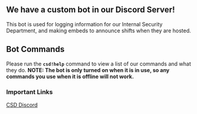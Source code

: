 ## We have a custom bot in our Discord Server!
This bot is used for logging information for our Internal Security Department, and making embeds to announce shifts when they are hosted.

## Bot Commands
Please run the **`csd!help`** command to view a list of our commands and what they do.
**NOTE: The bot is only turned on when it is in use, so any commands you use when it is offline will not work.**

### Important Links
[CSD Discord](https://www.campsunnydaysrblx.com/discord)
